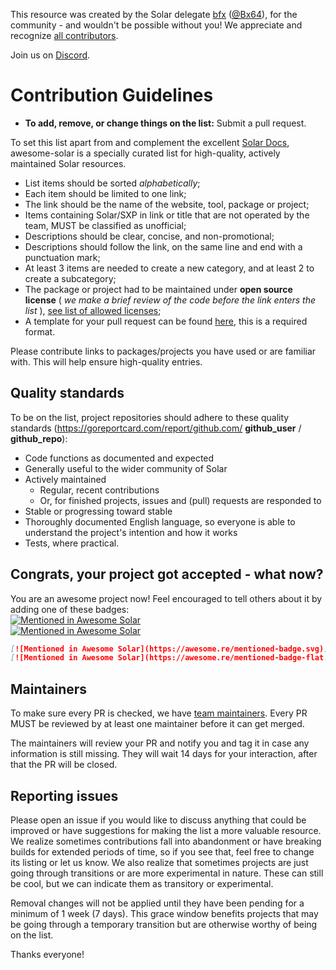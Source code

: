This resource was created by the Solar delegate [bfx](https://explorer.solar.network/devnet/wallet/bfx) ([@Bx64](https://github.com/Bx64)), for the community - and wouldn't be possible without you! We appreciate and recognize [all contributors](https://github.com/Bx64/Awesome-Solar/graphs/contributors).

Join us on [Discord](https://discord.solar.network).


# Contribution Guidelines

- **To add, remove, or change things on the list:** Submit a pull request.

To set this list apart from and complement the excellent [Solar Docs](https://github.com/Solar-network/docs), awesome-solar is a specially curated list for high-quality, actively maintained Solar resources.

- List items should be sorted *alphabetically*;
- Each item should be limited to one link;
- The link should be the name of the website, tool, package or project;
- Items containing Solar/SXP in link or title that are not operated by the team, MUST be classified as unofficial;
- Descriptions should be clear, concise, and non-promotional;
- Descriptions should follow the link, on the same line and end with a punctuation mark;
- At least 3 items are needed to create a new category, and at least 2 to create a subcategory;
- The package or project had to be maintained under **open source license** ( *we make a brief review of the code before the link enters the list* ), [see list of allowed licenses](https://opensource.org/licenses/alphabetical);
- A template for your pull request can be found [here](https://github.com/Bx64/Awesome-Solar/blob/master/.github/PULL_REQUEST_TEMPLATE.md), this is a required format.

Please contribute links to packages/projects you have used or are familiar with. This will help ensure high-quality entries.


## Quality standards

To be on the list, project repositories should adhere to these quality standards (https://goreportcard.com/report/github.com/ **github_user** / **github_repo**):

- Code functions as documented and expected
- Generally useful to the wider community of Solar
- Actively maintained
  - Regular, recent contributions
  - Or, for finished projects, issues and (pull) requests are responded to
- Stable or progressing toward stable
- Thoroughly documented English language, so everyone is able to understand the project's intention and how it works
- Tests, where practical.


## Congrats, your project got accepted - what now?
You are an awesome project now! Feel encouraged to tell others about it by adding one of these badges:  
[![Mentioned in Awesome Solar](https://awesome.re/mentioned-badge.svg)](https://github.com/Bx64/awesome-solar)  
[![Mentioned in Awesome Solar](https://awesome.re/mentioned-badge-flat.svg)](https://github.com/Bx64/awesome-solar)

```md
[![Mentioned in Awesome Solar](https://awesome.re/mentioned-badge.svg)](https://github.com/Bx64/Awesome-Solar)  
[![Mentioned in Awesome Solar](https://awesome.re/mentioned-badge-flat.svg)](https://github.com/Bx64/Awesome-Solar)
```


## Maintainers

To make sure every PR is checked, we have [team maintainers](MAINTAINERS). Every PR MUST be reviewed by at least one maintainer before it can get merged.

The maintainers will review your PR and notify you and tag it in case any
information is still missing. They will wait 14 days for your interaction, after
that the PR will be closed.


## Reporting issues

Please open an issue if you would like to discuss anything that could be improved or have suggestions for making the list a more valuable resource. We realize sometimes contributions fall into abandonment or have breaking builds for extended periods of time, so if you see that, feel free to change its listing or let us know. We also realize that sometimes projects are just going through transitions or are more experimental in nature. These can still be cool, but we can indicate them as transitory or experimental.

Removal changes will not be applied until they have been pending for a minimum of 1 week (7 days). This grace window benefits projects that may be going through a temporary transition but are otherwise worthy of being on the list.

Thanks everyone!
